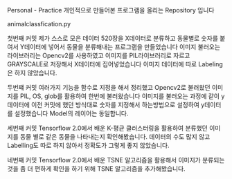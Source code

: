 Personal - Practice 개인적으로 만들어본 프로그램을 올리는 Repository 입니다

animalclassfication.py

첫번째 커밋
제가 스스로 모은 데이터 520장을 X데이터로 분류하고 동물별로 숫자를 붙여서 Y데이터에 넣어서 동물을 분류해내는 프로그램을 만들었습니다
이미지 불러오는 라이브러리는 Opencv2를 사용하였고 이미지를 PIL라이브러리로 자르고 GRAYSCALE로 저장해서 X데이터에 집어넣었습니다 
이미지 데이터에 따로 Labeling은 하지 않았습니다.

두번쨰 커밋
여러가지 기능을 함수로 지정을 해서 정리했고 Opencv2로 불러왔던 이미지를 PIL, OS, glob를 활용하여 한번에 불러왔습니다 
이미지를 불러오는 과정에 같이 y데이터에 이전 커밋에 했던 방식대로 숫자를 지정해서 하는방법으로 설정하여 y데이터를 설정했습니다
Model의 레이어는 동일합니다.

세번째 커밋
Tensorflow 2.0에서 배운 K-평균 클러스터링을 활용하여 분류했던 이미지를 동물 별로 같은 동물을 나타내는지 확인해봤습니다.
데이터의 수도 많지 않고 Labelling도 따로 하지 않아서 정확도가 그렇게 좋지 않았습니다.

네번째 커밋
Tensorflow 2.0에서 배운 TSNE 알고리즘을 활용해서 이미지가 분류되는 것을 좀 더 편하게 확인을 하기 위해 TSNE 알고리즘을 추가해봤습니다.
